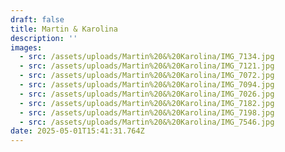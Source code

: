 ```yaml
---
draft: false
title: Martin & Karolina
description: ''
images:
  - src: /assets/uploads/Martin%20&%20Karolina/IMG_7134.jpg
  - src: /assets/uploads/Martin%20&%20Karolina/IMG_7121.jpg
  - src: /assets/uploads/Martin%20&%20Karolina/IMG_7072.jpg
  - src: /assets/uploads/Martin%20&%20Karolina/IMG_7094.jpg
  - src: /assets/uploads/Martin%20&%20Karolina/IMG_7026.jpg
  - src: /assets/uploads/Martin%20&%20Karolina/IMG_7182.jpg
  - src: /assets/uploads/Martin%20&%20Karolina/IMG_7198.jpg
  - src: /assets/uploads/Martin%20&%20Karolina/IMG_7546.jpg
date: 2025-05-01T15:41:31.764Z
---
```


